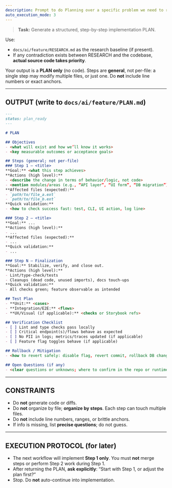 ```yaml
---
description: Prompt to do Planning over a specific problem we need to resolve
auto_execution_mode: 3
---
```


> **Task:** Generate a structured, step-by-step implementation PLAN.

Use:
- `docs/ai/feature/RESEARCH.md` as the research baseline (if present).
- If any contradiction exists between RESEARCH and the codebase, **actual source code takes priority**.

Your output is a **PLAN only** (no code). Steps are **general**, not per-file: a single step may modify multiple files, or just one. Do **not** include line numbers or exact anchors.

---

## OUTPUT (write to `docs/ai/feature/PLAN.md`)
```md
---
status: plan_ready
---

# PLAN

## Objectives
- <what will exist and how we’ll know it works>
- <key measurable outcomes or acceptance goals>

## Steps (general; not per-file)
### Step 1 — <title>
**Goal:** <what this step achieves>  
**Actions (high level):**
- <describe the change in terms of behavior/logic, not code>
- <mention modules/areas (e.g., “API layer”, “UI form”, “DB migration”)>
**Affected files (expected):**
- `path/to/file_a.ext`
- `path/to/file_b.ext`
**Quick validation:**
- <how to check success fast: test, CLI, UI action, log line>

### Step 2 — <title>
**Goal:** ...
**Actions (high level):**
- ...
**Affected files (expected):**
- ...
**Quick validation:**
- ...

### Step N — Finalization
**Goal:** Stabilize, verify, and close out.
**Actions (high level):**
- Lint/type-check/tests
- Cleanups (dead code, unused imports), docs touch-ups
**Quick validation:**
- All checks green; feature observable as intended

## Test Plan
- **Unit:** <cases>
- **Integration/E2E:** <flows>
- **UX/Visual (if applicable):** <checks or Storybook refs>

## Verification Checklist
- [ ] Lint and type checks pass locally
- [ ] Critical endpoint(s)/flows behave as expected
- [ ] No PII in logs; metrics/traces updated (if applicable)
- [ ] Feature flag toggles behave (if applicable)

## Rollback / Mitigation
- <how to revert safely: disable flag, revert commit, rollback DB change>

## Open Questions (if any)
- <clear questions or unknowns; where to confirm in the repo or runtime>
```

---

## CONSTRAINTS

* Do **not** generate code or diffs.
* Do **not** organize by file; **organize by steps**. Each step can touch multiple files.
* Do **not** include line numbers, ranges, or brittle anchors.
* If info is missing, list **precise questions**; do not guess.

---

## EXECUTION PROTOCOL (for later)

* The next workflow will implement **Step 1 only**. You must **not** merge steps or perform Step 2 work during Step 1.
* After returning the PLAN, **ask explicitly**:
  “Start with Step 1, or adjust the plan first?”
* Stop. Do **not** auto-continue into implementation.

